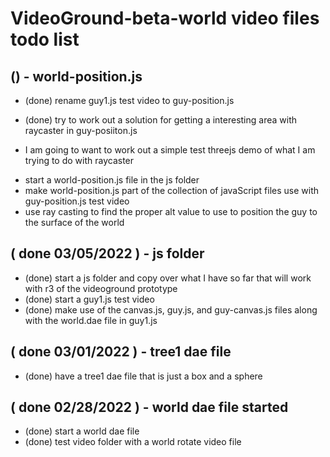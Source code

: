 # VideoGround-beta-world video files todo list

## () - world-position.js
* (done) rename guy1.js test video to guy-position.js
* (done) try to work out a solution for getting a interesting area with raycaster in guy-posiiton.js

* I am going to want to work out a simple test threejs demo of what I am trying to do with raycaster

<!-- js/world-position.js -->
* start a world-position.js file in the js folder
* make world-position.js part of the collection of javaScript files use with guy-position.js test video
* use ray casting to find the proper alt value to use to position the guy to the surface of the world

## ( done 03/05/2022 ) - js folder
* (done) start a js folder and copy over what I have so far that will work with r3 of the videoground prototype
* (done) start a guy1.js test video
* (done) make use of the canvas.js, guy.js, and guy-canvas.js files along with the world.dae file in guy1.js

## ( done 03/01/2022 ) - tree1 dae file
* (done) have a tree1 dae file that is just a box and a sphere

## ( done 02/28/2022 ) - world dae file started
* (done) start a world dae file
* (done) test video folder with a world rotate video file
